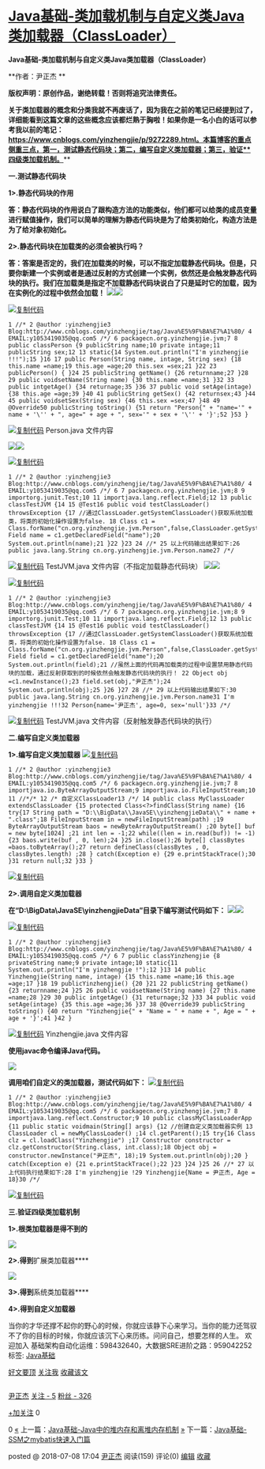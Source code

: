# [Java基础-类加载机制与自定义类Java类加载器（ClassLoader）](https://www.cnblogs.com/yinzhengjie/p/9280564.html)

**Java基础-类加载机制与自定义类Java类加载器（ClassLoader）**

**作者：尹正杰
**

**版权声明：原创作品，谢绝转载！否则将追究法律责任。**

**关于类加载器的概念和分类我就不再废话了，因为我在之前的笔记已经提到过了，详细能看到这篇文章的这些概念应该都烂熟于胸啦！如果你是一名小白的话可以参考我以前的笔记：https://www.cnblogs.com/yinzhengjie/p/9272289.html。本篇博客的重点侧重三点，第一，测试静态代码块；第二，编写自定义类加载器；第三，验证**四级类加载机制。****

**一.测试静态代码块**

**1>.静态代码块的作用**

**答：静态代码块的作用说白了跟构造方法的功能类似，他们都可以给类的成员变量进行赋值操作，我们可以简单的理解为静态代码块是为了给类初始化，构造方法是为了给对象初始化。**

**2>.静态代码块在加载类的必须会被执行吗？**

**答：答案是否定的，我们在加载类的时候，可以不指定加载静态代码块。但是，只要你新建一个实例或者是通过反射的方式创建一个实例，依然还是会触发静态代码块的执行。我们在加载类是指定不加载静态代码块说白了只是延时它的加载，因为在实例化的过程中依然会加载！**
![](https://images.cnblogs.com/OutliningIndicators/ContractedBlock.gif)![](https://images.cnblogs.com/OutliningIndicators/ExpandedBlockStart.gif)

[![复制代码]()]( "复制代码")
```
1 //* 2 @author :yinzhengjie3 Blog:http://www.cnblogs.com/yinzhengjie/tag/Java%E5%9F%BA%E7%A1%80/ 4 EMAIL:y1053419035@qq.com5 /*/ 6 packagecn.org.yinzhengjie.jvm;7 8 public classPerson {9 publicString name;10 private intage;11 publicString sex;12 13 static{14 System.out.println("I'm yinzhengjie !!!");15 }16 17 public Person(String name, intage, String sex) {18 this.name =name;19 this.age =age;20 this.sex =sex;21 }22 23 publicPerson() { }24 25 publicString getName() {26 returnname;27 }28 29 public voidsetName(String name) {30 this.name =name;31 }32 33 public intgetAge() {34 returnage;35 }36 37 public void setAge(intage) {38 this.age =age;39 }40 41 publicString getSex() {42 returnsex;43 }44 45 public voidsetSex(String sex) {46 this.sex =sex;47 }48 49 @Override50 publicString toString() {51 return "Person{" + "name='" + name + '\'' + ", age=" + age + ", sex='" + sex + '\'' + '}';52 }53 }
```
[![复制代码]()]( "复制代码")
Person.java 文件内容

![](https://images.cnblogs.com/OutliningIndicators/ContractedBlock.gif)![](https://images.cnblogs.com/OutliningIndicators/ExpandedBlockStart.gif)

[![复制代码]()]( "复制代码")
```
1 //* 2 @author :yinzhengjie3 Blog:http://www.cnblogs.com/yinzhengjie/tag/Java%E5%9F%BA%E7%A1%80/ 4 EMAIL:y1053419035@qq.com5 /*/ 6 7 packagecn.org.yinzhengjie.jvm;8 9 importorg.junit.Test;10 11 importjava.lang.reflect.Field;12 13 public classTestJVM {14 15 @Test16 public void testClassLoader() throwsException {17 //通过ClassLoader.getSystemClassLoader()获取系统加载类，将类的初始化操作设置为false. 18 Class c1 = Class.forName("cn.org.yinzhengjie.jvm.Person",false,ClassLoader.getSystemClassLoader());19 Field name = c1.getDeclaredField("name");20 System.out.println(name);21 }22 }23 24 //* 25 以上代码输出结果如下:26 public java.lang.String cn.org.yinzhengjie.jvm.Person.name27 /*/
```
[![复制代码]()]( "复制代码")
TestJVM.java 文件内容（不指定加载静态代码块）
![](https://images.cnblogs.com/OutliningIndicators/ContractedBlock.gif)![](https://images.cnblogs.com/OutliningIndicators/ExpandedBlockStart.gif)

[![复制代码]()]( "复制代码")
```
1 //* 2 @author :yinzhengjie3 Blog:http://www.cnblogs.com/yinzhengjie/tag/Java%E5%9F%BA%E7%A1%80/ 4 EMAIL:y1053419035@qq.com5 /*/ 6 7 packagecn.org.yinzhengjie.jvm;8 9 importorg.junit.Test;10 11 importjava.lang.reflect.Field;12 13 public classTestJVM {14 15 @Test16 public void testClassLoader() throwsException {17 //通过ClassLoader.getSystemClassLoader()获取系统加载类，将类的初始化操作设置为false. 18 Class c1 = Class.forName("cn.org.yinzhengjie.jvm.Person",false,ClassLoader.getSystemClassLoader());19 Field field = c1.getDeclaredField("name");20 System.out.println(field);21 //虽然上面的代码再加载类的过程中设置禁用静态代码块的加载，通过反射获取到的时候依然会触发静态代码块的执行！ 22 Object obj =c1.newInstance();23 field.set(obj,"尹正杰");24 System.out.println(obj);25 }26 }27 28 //* 29 以上代码输出结果如下:30 public java.lang.String cn.org.yinzhengjie.jvm.Person.name31 I'm yinzhengjie !!!32 Person{name='尹正杰', age=0, sex='null'}33 /*/
```
[![复制代码]()]( "复制代码")
TestJVM.java 文件内容（反射触发静态代码块的执行）

**二.**编写自定义类加载器****

**1>.编写自定义类加载器**
[![复制代码]()]( "复制代码")
```
1 //* 2 @author :yinzhengjie3 Blog:http://www.cnblogs.com/yinzhengjie/tag/Java%E5%9F%BA%E7%A1%80/ 4 EMAIL:y1053419035@qq.com5 /*/ 6 packagecn.org.yinzhengjie.jvm;7 8 importjava.io.ByteArrayOutputStream;9 importjava.io.FileInputStream;10 11 //*/* 12 /* 自定义ClassLoader13 /*/ 14 public class MyClassLoader extendsClassLoader {15 protected Class<?>findClass(String name) {16 try{17 String path = "D:\\BigData\\JavaSE\\yinzhengjieData\\" + name + ".class";18 FileInputStream in = newFileInputStream(path) ;19 ByteArrayOutputStream baos = newByteArrayOutputStream() ;20 byte[] buf = new byte[1024] ;21 int len = -1;22 while((len = in.read(buf)) != -1){23 baos.write(buf , 0, len);24 }25 in.close();26 byte[] classBytes =baos.toByteArray();27 return defineClass(classBytes , 0, classBytes.length) ;28 } catch(Exception e) {29 e.printStackTrace();30 }31 return null;32 }33 }
```
[![复制代码]()]( "复制代码")

**2>.调用自定义类加载器**

**在“D:\BigData\JavaSE\yinzhengjieData”目录下编写测试代码如下：**
![](https://images.cnblogs.com/OutliningIndicators/ContractedBlock.gif)![](https://images.cnblogs.com/OutliningIndicators/ExpandedBlockStart.gif)

[![复制代码]()]( "复制代码")
```
1 //* 2 @author :yinzhengjie3 Blog:http://www.cnblogs.com/yinzhengjie/tag/Java%E5%9F%BA%E7%A1%80/ 4 EMAIL:y1053419035@qq.com5 /*/ 6 7 public classYinzhengjie {8 privateString name;9 private intage;10 static{11 System.out.println("I'm yinzhengjie !");12 }13 14 public Yinzhengjie(String name, intage) {15 this.name =name;16 this.age =age;17 }18 19 publicYinzhengjie() {20 }21 22 publicString getName() {23 returnname;24 }25 26 public voidsetName(String name) {27 this.name =name;28 }29 30 public intgetAge() {31 returnage;32 }33 34 public void setAge(intage) {35 this.age =age;36 }37 38 @Override39 publicString toString() {40 return "Yinzhengjie{" + "Name = " + name + ", Age = " + age + '}';41 }42 }
```
[![复制代码]()]( "复制代码")
Yinzhengjie.java 文件内容

**使用javac命令编译Java代码。**

![](https://images2018.cnblogs.com/blog/795254/201807/795254-20180708185155294-1479699667.png)

**调用咱们自定义的类加载器，测试代码如下：**
[![复制代码]()]( "复制代码")
```
1 //* 2 @author :yinzhengjie3 Blog:http://www.cnblogs.com/yinzhengjie/tag/Java%E5%9F%BA%E7%A1%80/ 4 EMAIL:y1053419035@qq.com5 /*/ 6 packagecn.org.yinzhengjie.jvm;7 8 importjava.lang.reflect.Constructor;9 10 public classMyClassLoaderApp {11 public static voidmain(String[] args) {12 //创建自定义类加载器实例 13 ClassLoader cl = newMyClassLoader() ;14 cl.getParent();15 try{16 Class clz = cl.loadClass("Yinzhengjie") ;17 Constructor constructor = clz.getConstructor(String.class, int.class);18 Object obj = constructor.newInstance("尹正杰", 18);19 System.out.println(obj);20 } catch(Exception e) {21 e.printStackTrace();22 }23 }24 }25 26 //* 27 以上代码执行结果如下:28 I'm yinzhengjie !29 Yinzhengjie{Name = 尹正杰, Age = 18}30 /*/
```
[![复制代码]()]( "复制代码")

****三.验证**四级类加载机制******

**1>.**根类加载器是得不到的****

![](https://images2018.cnblogs.com/blog/795254/201807/795254-20180708204754454-1829008522.png)

**2>.得到**扩展类加载器****

![](https://images2018.cnblogs.com/blog/795254/201807/795254-20180709085620424-803402245.png)

**3>.得到**系统类加载器****

**4>.得到自定义加载器**

当你的才华还撑不起你的野心的时候，你就应该静下心来学习。当你的能力还驾驭不了你的目标的时候，你就应该沉下心来历练。问问自己，想要怎样的人生。 欢迎加入 基础架构自动化运维：598432640，大数据SRE进阶之路：959042252
标签: [Java基础](https://www.cnblogs.com/yinzhengjie/tag/Java%E5%9F%BA%E7%A1%80/)

[好文要顶]() [关注我]() [收藏该文]() [![]()]( "分享至新浪微博") [![]()]( "分享至微信")

[![]()](https://home.cnblogs.com/u/yinzhengjie/)

[尹正杰](https://home.cnblogs.com/u/yinzhengjie/)
[关注 - 5](https://home.cnblogs.com/u/yinzhengjie/followees)
[粉丝 - 326](https://home.cnblogs.com/u/yinzhengjie/followers)

[+加关注]()
0

0
[«](https://www.cnblogs.com/yinzhengjie/p/9280036.html) 上一篇：[Java基础-Java中的堆内存和离堆内存机制](https://www.cnblogs.com/yinzhengjie/p/9280036.html "发布于2018-07-08 14:54")
[»](https://www.cnblogs.com/yinzhengjie/p/9282947.html) 下一篇：[Java基础-SSM之mybatis快速入门篇](https://www.cnblogs.com/yinzhengjie/p/9282947.html "发布于2018-07-09 11:24")

posted @ 2018-07-08 17:04 [尹正杰](https://www.cnblogs.com/yinzhengjie/) 阅读(159) 评论(0) [编辑](https://i.cnblogs.com/EditPosts.aspx?postid=9280564) [收藏]()